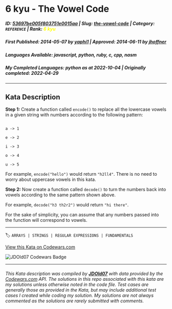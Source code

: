 # 6 kyu - The Vowel Code

##### **ID**: [53697be005f803751e0015aa](https://www.codewars.com/kata/53697be005f803751e0015aa) | **Slug**: [the-vowel-code](https://www.codewars.com/kata/53697be005f803751e0015aa) | **Category**: `REFERENCE` | **Rank**: <span style="color:yellow">6 kyu</span>

##### **First Published**: 2014-05-07 ***by*** [yaphi1](https://www.codewars.com/users/yaphi1) | **Approved**: 2014-06-11 ***by*** [jhoffner](https://www.codewars.com/users/jhoffner)

##### **Languages Available**: javascript, python, ruby, c, cpp, nasm

##### **My Completed Languages**: python ***as at*** 2022-10-04 | **Originally completed**: 2022-04-29

---

## Kata Description


**Step 1:** Create a function called `encode()` to replace all the lowercase vowels in a given string with numbers according to the following pattern:

```

a -> 1

e -> 2

i -> 3

o -> 4

u -> 5

```



For example, `encode("hello")` would return `"h2ll4"`. There is no need to worry about uppercase vowels in this kata.



**Step 2:** Now create a function called `decode()` to turn the numbers back into vowels according to the same pattern shown above.



For example, `decode("h3 th2r2")` would return `"hi there"`.



For the sake of simplicity, you can assume that any numbers passed into the function will correspond to vowels.



---


🏷 `ARRAYS | STRINGS | REGULAR EXPRESSIONS | FUNDAMENTALS`


[View this Kata on Codewars.com](https://www.codewars.com/kata/53697be005f803751e0015aa)

![](https://www.codewars.com/users/jdold07/badges/large "JDOld07 Codewars Badge")

---

###### *This Kata description was compiled by [**JDOld07**](https://tpstech.dev) with data provided by the [Codewars.com](https://www.codewars.com) API.  The solutions in this repo associated with this kata are my solutions unless otherwise noted in the code file.  Test cases are generally those as provided in the Kata, but may include additional test cases I created while coding my solution.  My solutions are not always commented as the solutions are rarely submitted with comments.*
